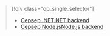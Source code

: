 > [!div class="op_single_selector"]
> * [<span data-ttu-id="beba9-101">Сервер .NET</span><span class="sxs-lookup"><span data-stu-id="beba9-101">.NET backend</span></span>](../articles/app-service-mobile/app-service-mobile-dotnet-backend-how-to-use-server-sdk.md)
> * [<span data-ttu-id="beba9-102">Сервер Node.js</span><span class="sxs-lookup"><span data-stu-id="beba9-102">Node.js backend</span></span>](../articles/app-service-mobile/app-service-mobile-node-backend-how-to-use-server-sdk.md)
> 
> 

